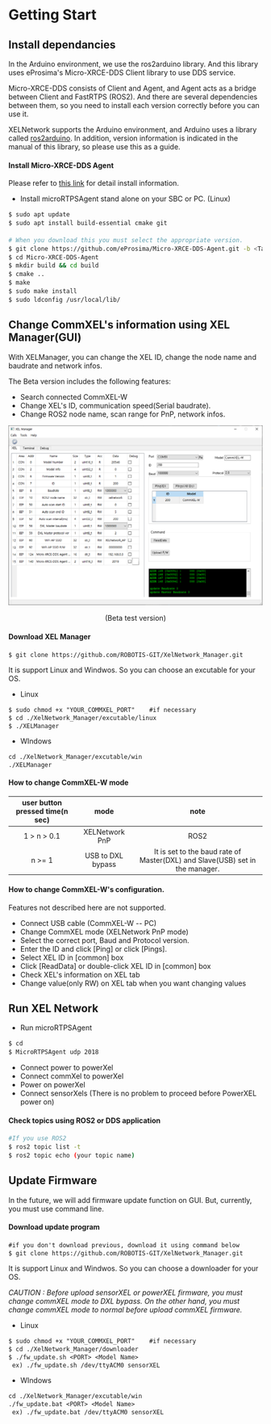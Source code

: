 # Getting Start

## Install dependancies

In the Arduino environment, we use the ros2arduino library. And this library uses eProsima's Micro-XRCE-DDS Client library to use DDS service.

Micro-XRCE-DDS consists of Client and Agent, and Agent acts as a bridge between Client and FastRTPS (ROS2).
And there are several dependencies between them, so you need to install each version correctly before you can use it.

XELNetwork supports the Arduino environment, and Arduino uses a library called [ros2arduino](https://github.com/ROBOTIS-GIT/ros2arduino). In addition, version information is indicated in the manual of this library, so please use this as a guide.

#### Install Micro-XRCE-DDS Agent
Please refer to [this link](https://micro-xrce-dds.readthedocs.io/en/latest/installation.html#installing-the-agent-stand-alone) for detail install information.

- Install microRTPSAgent stand alone on your SBC or PC. (Linux)
```bash
$ sudo apt update
$ sudo apt install build-essential cmake git

# When you download this you must select the appropriate version.
$ git clone https://github.com/eProsima/Micro-XRCE-DDS-Agent.git -b <Tag_Version>
$ cd Micro-XRCE-DDS-Agent
$ mkdir build && cd build
$ cmake ..
$ make
$ sudo make install
$ sudo ldconfig /usr/local/lib/
```

## Change CommXEL's information using XEL Manager(GUI)
With XELManager, you can change the XEL ID, change the node name and baudrate and network infos.

The Beta version includes the following features:

- Search connected CommXEL-W
- Change XEL's ID, communication speed(Serial baudrate).
- Change ROS2 node name, scan range for PnP, network infos.

![](_static/xel_manager.png)
<center>(Beta test version)</center>


#### Download XEL Manager
```
$ git clone https://github.com/ROBOTIS-GIT/XelNetwork_Manager.git	
``` 
It is support Linux and Windwos. So you can choose an excutable for your OS.

- Linux
```
$ sudo chmod +x "YOUR_COMMXEL_PORT"    #if necessary
$ cd ./XelNetwork_Manager/excutable/linux
$ ./XELManager
```

- WIndows
```
cd ./XelNetwork_Manager/excutable/win
./XELManager
```

#### How to change CommXEL-W mode
|user button pressed time(n sec)|mode|note|
|:-:|:-:|:-:|
|1 > n > 0.1|XELNetwork PnP|ROS2|
|n >= 1|USB to DXL bypass|It is set to the baud rate of Master(DXL) and Slave(USB) set in the manager.|

#### How to change CommXEL-W's configuration.
Features not described here are not supported.

 - Connect USB cable (CommXEL-W -- PC)
 - Change CommXEL mode (XELNetwork PnP mode)
 - Select the correct port, Baud and Protocol version.
 - Enter the ID and click [Ping] or click [Pings].
 - Select XEL ID in [common] box
 - Click [ReadData] or double-click XEL ID in [common] box
 - Check XEL's information on XEL tab
 - Change value(only RW) on XEL tab when you want changing values
 
## Run XEL Network
- Run microRTPSAgent
```bash
$ cd
$ MicroRTPSAgent udp 2018
```
- Connect power to powerXel
- Connect commXel to powerXel
- Power on powerXel
- Connect sensorXels (There is no problem to proceed before PowerXEL power on)

#### Check topics using ROS2 or DDS application
```bash
#If you use ROS2
$ ros2 topic list -t
$ ros2 topic echo (your topic name)
```

## Update Firmware
In the future, we will add firmware update function on GUI.
But, currently, you must use command line.
	
#### Download update program
```
#if you don't download previous, download it using command below
$ git clone https://github.com/ROBOTIS-GIT/XelNetwork_Manager.git	
``` 
It is support Linux and Windwos. So you can choose a downloader for your OS.

*CAUTION : Before upload sensorXEL or powerXEL firmware, you must change commXEL mode to DXL bypass. On the other hand, you must change commXEL mode to normal before upload commXEL firmware.*

- Linux
```
$ sudo chmod +x "YOUR_COMMXEL_PORT"    #if necessary
$ cd ./XelNetwork_Manager/downloader
$ ./fw_update.sh <PORT> <Model Name>
 ex) ./fw_update.sh /dev/ttyACM0 sensorXEL
```

- WIndows
```
cd ./XelNetwork_Manager/excutable/win
./fw_update.bat <PORT> <Model Name>
 ex) ./fw_update.bat /dev/ttyACM0 sensorXEL
```

